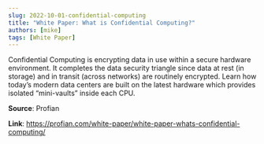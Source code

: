 ```yaml
---
slug: 2022-10-01-confidential-computing
title: "White Paper: What is Confidential Computing?"
authors: [mike]
tags: [White Paper]
---
```

Confidential Computing is encrypting data in use within a secure hardware environment. It completes the data security triangle since data at rest (in storage) and in transit (across networks) are routinely encrypted. Learn how today’s modern data centers are built on the latest hardware which provides isolated “mini-vaults” inside each CPU.

**Source**: Profian

**Link**: https://profian.com/white-paper/white-paper-whats-confidential-computing/